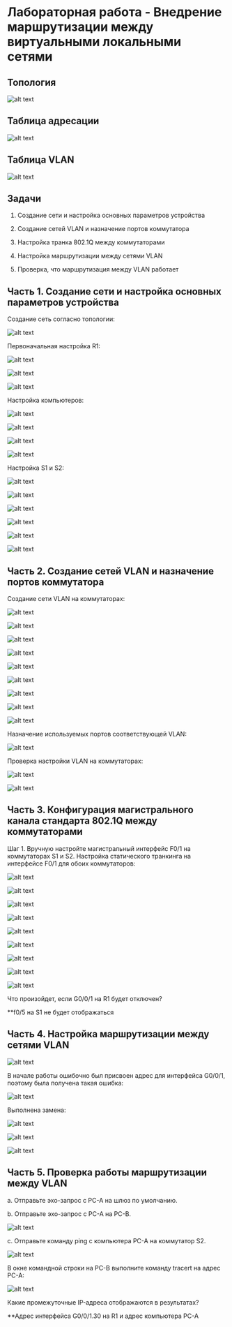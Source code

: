 # Лабораторная работа - Внедрение маршрутизации между виртуальными локальными сетями
## Топология

![alt text](https://raw.githubusercontent.com/rpv101101/OTUS-homework/main/lab6/IMG/2022-12-11%2014_28_59-lab5.docx%20-%20Word.png)

## Таблица адресации

![alt text](https://raw.githubusercontent.com/rpv101101/OTUS-homework/main/lab6/IMG/2022-12-11%2014_29_05-lab5.docx%20-%20Word.png)

## Таблица VLAN

![alt text](https://raw.githubusercontent.com/rpv101101/OTUS-homework/main/lab6/IMG/2022-12-11%2014_29_14-lab5.docx%20-%20Word.png)

## Задачи
1. Создание сети и настройка основных параметров устройства

2. Создание сетей VLAN и назначение портов коммутатора

3. Настройка транка 802.1Q между коммутаторами

4. Настройка маршрутизации между сетями VLAN

5. Проверка, что маршрутизация между VLAN работает

## Часть 1. Создание сети и настройка основных параметров устройства

Создание сеть согласно топологии:

![alt text](https://raw.githubusercontent.com/rpv101101/OTUS-homework/main/lab6/IMG/2022-12-11%2014_36_55-Cisco%20Packet%20Tracer%20-%20C__Users_user_Documents_OTUS_lab6_6.pkt.png)

Первоначальная настройка R1:

![alt text](https://raw.githubusercontent.com/rpv101101/OTUS-homework/main/lab6/IMG/2022-12-11%2014_39_13-PC-A.png)

![alt text](https://raw.githubusercontent.com/rpv101101/OTUS-homework/main/lab6/IMG/2_R1_setup.png)

![alt text](https://raw.githubusercontent.com/rpv101101/OTUS-homework/main/lab6/IMG/7_R1_setup2.png)

Настройка компьютеров:

![alt text](https://raw.githubusercontent.com/rpv101101/OTUS-homework/main/lab6/IMG/3_PCA_setup.png)

![alt text](https://raw.githubusercontent.com/rpv101101/OTUS-homework/main/lab6/IMG/4_PCA_setup.png)

![alt text](https://raw.githubusercontent.com/rpv101101/OTUS-homework/main/lab6/IMG/5_PCB_setup.png)

![alt text](https://raw.githubusercontent.com/rpv101101/OTUS-homework/main/lab6/IMG/6_PCB_setup.png)

Настройка S1 и S2:

![alt text](https://raw.githubusercontent.com/rpv101101/OTUS-homework/main/lab6/IMG/8_S1_setup1.png)

![alt text](https://raw.githubusercontent.com/rpv101101/OTUS-homework/main/lab6/IMG/9_S1_setup2.png)

![alt text](https://raw.githubusercontent.com/rpv101101/OTUS-homework/main/lab6/IMG/10_S1_setup3.png)

![alt text](https://raw.githubusercontent.com/rpv101101/OTUS-homework/main/lab6/IMG/11_S1_setup4.png)

![alt text](https://raw.githubusercontent.com/rpv101101/OTUS-homework/main/lab6/IMG/12_S1_setup5.png)

![alt text](https://raw.githubusercontent.com/rpv101101/OTUS-homework/main/lab6/IMG/13_S2_setup.png)

## Часть 2. Создание сетей VLAN и назначение портов коммутатора

Создание сети VLAN на коммутаторах:

![alt text](https://raw.githubusercontent.com/rpv101101/OTUS-homework/main/lab6/IMG/14_S1_vlan_p1.png)

![alt text](https://raw.githubusercontent.com/rpv101101/OTUS-homework/main/lab6/IMG/15_S1_vlan_p2.png)

![alt text](https://raw.githubusercontent.com/rpv101101/OTUS-homework/main/lab6/IMG/16_S2_vlan_p1.png)

![alt text](https://raw.githubusercontent.com/rpv101101/OTUS-homework/main/lab6/IMG/17_S1_vlan_p3.png)

![alt text](https://raw.githubusercontent.com/rpv101101/OTUS-homework/main/lab6/IMG/18_S2_vlan_p2.png)

![alt text](https://raw.githubusercontent.com/rpv101101/OTUS-homework/main/lab6/IMG/19_S1_999.png)

![alt text](https://raw.githubusercontent.com/rpv101101/OTUS-homework/main/lab6/IMG/20_S1_999.png)

![alt text](https://raw.githubusercontent.com/rpv101101/OTUS-homework/main/lab6/IMG/21_S2_999.png)

![alt text](https://raw.githubusercontent.com/rpv101101/OTUS-homework/main/lab6/IMG/22_S2_999.png)

Назначение используемых портов соответствующей VLAN:

![alt text](https://raw.githubusercontent.com/rpv101101/OTUS-homework/main/lab6/IMG/23_interface1.png)

Проверка настройки VLAN на коммутаторах:

![alt text](https://raw.githubusercontent.com/rpv101101/OTUS-homework/main/lab6/IMG/24_S1_vlan_info.png)

![alt text](https://raw.githubusercontent.com/rpv101101/OTUS-homework/main/lab6/IMG/25_S2_vlan_info.png)

## Часть 3. Конфигурация магистрального канала стандарта 802.1Q между коммутаторами

Шаг 1. Вручную настройте магистральный интерфейс F0/1 на коммутаторах S1 и S2.
Настройка статического транкинга на интерфейсе F0/1 для обоих коммутаторов:

![alt text](https://raw.githubusercontent.com/rpv101101/OTUS-homework/main/lab6/IMG/26_S1_F01.png)

![alt text](https://raw.githubusercontent.com/rpv101101/OTUS-homework/main/lab6/IMG/27_S2_F01.png)

![alt text](https://raw.githubusercontent.com/rpv101101/OTUS-homework/main/lab6/IMG/28_S1.png)

![alt text](https://raw.githubusercontent.com/rpv101101/OTUS-homework/main/lab6/IMG/29_s1.png)

![alt text](https://raw.githubusercontent.com/rpv101101/OTUS-homework/main/lab6/IMG/30_s2.png)

![alt text](https://raw.githubusercontent.com/rpv101101/OTUS-homework/main/lab6/IMG/31_S2.png)

![alt text](https://raw.githubusercontent.com/rpv101101/OTUS-homework/main/lab6/IMG/32_s1.png)

![alt text](https://raw.githubusercontent.com/rpv101101/OTUS-homework/main/lab6/IMG/33_S1.png)

![alt text](https://raw.githubusercontent.com/rpv101101/OTUS-homework/main/lab6/IMG/34_s2.png)

Что произойдет, если G0/0/1 на R1 будет отключен?

**f0/5 на S1 не будет отображаться 

## Часть 4. Настройка маршрутизации между сетями VLAN

![alt text](https://raw.githubusercontent.com/rpv101101/OTUS-homework/main/lab6/IMG/2022-12-11%2016_27_08-PC-B.png)

В начале работы ошибочно был присвоен адрес для интерфейса G0/0/1, поэтому была получена такая ошибка:

![alt text](https://raw.githubusercontent.com/rpv101101/OTUS-homework/main/lab6/IMG/2022-12-11%2016_29_52-PC-B.png)

Выполнена замена:

![alt text](https://raw.githubusercontent.com/rpv101101/OTUS-homework/main/lab6/IMG/2022-12-11%2016_31_13-PC-B.png)

![alt text](https://raw.githubusercontent.com/rpv101101/OTUS-homework/main/lab6/IMG/2022-12-11%2016_37_32-PC-B.png)

![alt text](https://raw.githubusercontent.com/rpv101101/OTUS-homework/main/lab6/IMG/2022-12-11%2016_38_21-PC-B.png)




## Часть 5. Проверка работы маршрутизации между VLAN

a.	Отправьте эхо-запрос с PC-A на шлюз по умолчанию.

b.	Отправьте эхо-запрос с PC-A на PC-B.

![alt text](https://raw.githubusercontent.com/rpv101101/OTUS-homework/main/lab6/IMG/2022-12-11%2016_42_53-PC-A.png)

c.	Отправьте команду ping с компьютера PC-A на коммутатор S2.

![alt text](https://raw.githubusercontent.com/rpv101101/OTUS-homework/main/lab6/IMG/2022-12-11%2016_43_35-PC-A.png)

В окне командной строки на PC-B выполните команду tracert на адрес PC-A:

![alt text](https://raw.githubusercontent.com/rpv101101/OTUS-homework/main/lab6/IMG/2022-12-11%2016_44_00-PC-B.png)

Какие промежуточные IP-адреса отображаются в результатах?

**Адрес интерфейса G0/0/1.30 на R1 и адрес компьютера PC-A

